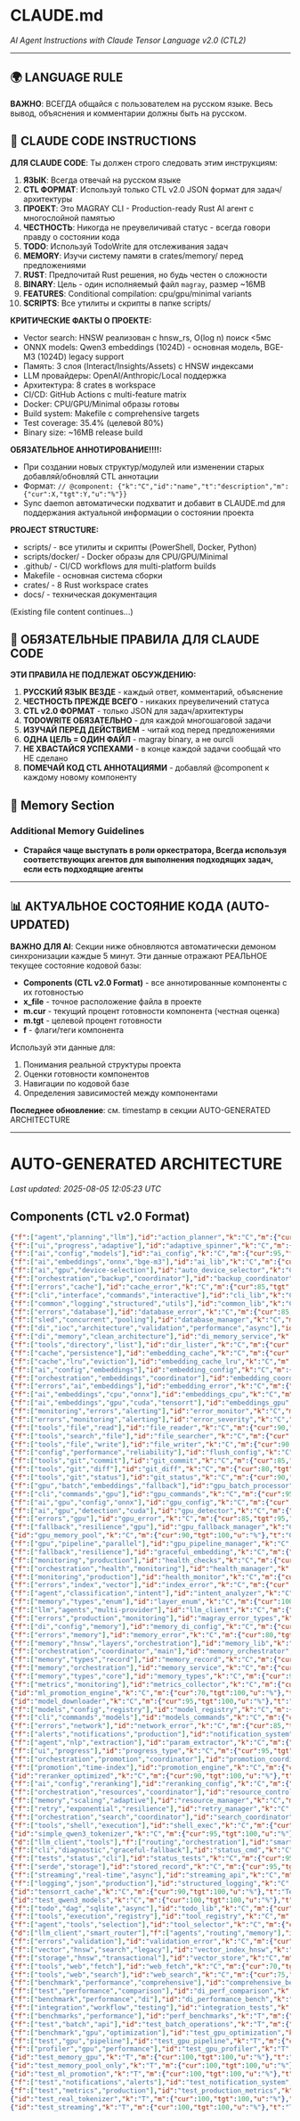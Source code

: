 # CLAUDE.md
*AI Agent Instructions with Claude Tensor Language v2.0 (CTL2)*

---

## 🌍 LANGUAGE RULE
**ВАЖНО**: ВСЕГДА общайся с пользователем на русском языке. Весь вывод, объяснения и комментарии должны быть на русском.

## 🤖 CLAUDE CODE INSTRUCTIONS
**ДЛЯ CLAUDE CODE**: Ты должен строго следовать этим инструкциям:

1. **ЯЗЫК**: Всегда отвечай на русском языке
2. **CTL ФОРМАТ**: Используй только CTL v2.0 JSON формат для задач/архитектуры  
3. **ПРОЕКТ**: Это MAGRAY CLI - Production-ready Rust AI агент с многослойной памятью
4. **ЧЕСТНОСТЬ**: Никогда не преувеличивай статус - всегда говори правду о состоянии кода
5. **TODO**: Используй TodoWrite для отслеживания задач
6. **MEMORY**: Изучи систему памяти в crates/memory/ перед предложениями
7. **RUST**: Предпочитай Rust решения, но будь честен о сложности
8. **BINARY**: Цель - один исполняемый файл `magray`, размер ~16MB
9. **FEATURES**: Conditional compilation: cpu/gpu/minimal variants
10. **SCRIPTS**: Все утилиты и скрипты в папке scripts/

**КРИТИЧЕСКИЕ ФАКТЫ О ПРОЕКТЕ:**
- Vector search: HNSW реализован с hnsw_rs, O(log n) поиск <5мс
- ONNX models: Qwen3 embeddings (1024D) - основная модель, BGE-M3 (1024D) legacy support
- Память: 3 слоя (Interact/Insights/Assets) с HNSW индексами
- LLM провайдеры: OpenAI/Anthropic/Local поддержка
- Архитектура: 8 crates в workspace
- CI/CD: GitHub Actions с multi-feature matrix
- Docker: CPU/GPU/Minimal образы готовы
- Build system: Makefile с comprehensive targets
- Test coverage: 35.4% (целевой 80%)
- Binary size: ~16MB release build

**ОБЯЗАТЕЛЬНОЕ АННОТИРОВАНИЕ!!!!:**
- При создании новых структур/модулей или изменении старых добавляй/обновляй CTL аннотации
- Формат: `// @component: {"k":"C","id":"name","t":"description","m":{"cur":X,"tgt":Y,"u":"%"}}`
- Sync daemon автоматически подхватит и добавит в CLAUDE.md для поддержания актуальной информации о состоянии проекта

**PROJECT STRUCTURE:**
- scripts/ - все утилиты и скрипты (PowerShell, Docker, Python)
- scripts/docker/ - Docker образы для CPU/GPU/Minimal
- .github/ - CI/CD workflows для multi-platform builds
- Makefile - основная система сборки
- crates/ - 8 Rust workspace crates
- docs/ - техническая документация


(Existing file content continues...)

## 🤖 ОБЯЗАТЕЛЬНЫЕ ПРАВИЛА ДЛЯ CLAUDE CODE

**ЭТИ ПРАВИЛА НЕ ПОДЛЕЖАТ ОБСУЖДЕНИЮ:**

1. **РУССКИЙ ЯЗЫК ВЕЗДЕ** - каждый ответ, комментарий, объяснение
2. **ЧЕСТНОСТЬ ПРЕЖДЕ ВСЕГО** - никаких преувеличений статуса
3. **CTL v2.0 ФОРМАТ** - только JSON для задач/архитектуры
4. **TODOWRITE ОБЯЗАТЕЛЬНО** - для каждой многошаговой задачи
5. **ИЗУЧАЙ ПЕРЕД ДЕЙСТВИЕМ** - читай код перед предложениями
6. **ОДНА ЦЕЛЬ = ОДИН ФАЙЛ** - magray binary, а не ourcli
7. **НЕ ХВАСТАЙСЯ УСПЕХАМИ** - в конце каждой задачи сообщай что НЕ сделано
8. **ПОМЕЧАЙ КОД CTL АННОТАЦИЯМИ** - добавляй @component к каждому новому компоненту

## 📝 Memory Section

### Additional Memory Guidelines
- **Старайся чаще выступать в роли оркестратора, Всегда используя соответствующих агентов для выполнения подходящих задач, если есть подходящие агенты**

---

## 📊 АКТУАЛЬНОЕ СОСТОЯНИЕ КОДА (AUTO-UPDATED)

**ВАЖНО ДЛЯ AI**: Секции ниже обновляются автоматически демоном синхронизации каждые 5 минут.
Эти данные отражают РЕАЛЬНОЕ текущее состояние кодовой базы:

- **Components (CTL v2.0 Format)** - все аннотированные компоненты с их готовностью
- **x_file** - точное расположение файла в проекте
- **m.cur** - текущий процент готовности компонента (честная оценка)
- **m.tgt** - целевой процент готовности
- **f** - флаги/теги компонента

Используй эти данные для:
1. Понимания реальной структуры проекта
2. Оценки готовности компонентов
3. Навигации по кодовой базе
4. Определения зависимостей между компонентами

**Последнее обновление**: см. timestamp в секции AUTO-GENERATED ARCHITECTURE

---

# AUTO-GENERATED ARCHITECTURE

*Last updated: 2025-08-05 12:05:23 UTC*

## Components (CTL v2.0 Format)

```json
{"f":["agent","planning","llm"],"id":"action_planner","k":"C","m":{"cur":70,"tgt":95,"u":"%"},"t":"Multi-step action planner agent","x_file":"llm/src/agents/action_planner.rs:20"}
{"f":["ui","progress","adaptive"],"id":"adaptive_spinner","k":"C","m":{"cur":95,"tgt":100,"u":"%"},"t":"Smart adaptive progress spinner","x_file":"cli/src/progress.rs:108"}
{"f":["ai","config","models"],"id":"ai_config","k":"C","m":{"cur":95,"tgt":100,"u":"%"},"t":"AI system configuration","x_file":"ai/src/config.rs:4"}
{"f":["ai","embeddings","onnx","bge-m3"],"id":"ai_lib","k":"C","m":{"cur":85,"tgt":95,"u":"%"},"t":"AI/ML services library","x_file":"ai/src/lib.rs:1"}
{"f":["ai","gpu","device-selection"],"id":"auto_device_selector","k":"C","m":{"cur":95,"tgt":100,"u":"%"},"t":"Auto CPU/GPU selector","x_file":"ai/src/auto_device_selector.rs:9"}
{"f":["orchestration","backup","coordinator"],"id":"backup_coordinator","k":"C","m":{"cur":0,"tgt":90,"u":"%"},"t":"Backup orchestration coordinator","x_file":"memory/src/orchestration/backup_coordinator.rs:13"}
{"f":["errors","cache"],"id":"cache_error","k":"C","m":{"cur":85,"tgt":95,"u":"%"},"t":"Cache error types","x_file":"common/src/errors.rs:199"}
{"f":["cli","interface","commands","interactive"],"id":"cli_lib","k":"C","m":{"cur":85,"tgt":95,"u":"%"},"t":"CLI interface and commands","x_file":"cli/src/lib.rs:1"}
{"f":["common","logging","structured","utils"],"id":"common_lib","k":"C","m":{"cur":90,"tgt":95,"u":"%"},"t":"Common utilities and logging","x_file":"common/src/lib.rs:1"}
{"f":["errors","database"],"id":"database_error","k":"C","m":{"cur":85,"tgt":95,"u":"%"},"t":"Database error types","x_file":"common/src/errors.rs:74"}
{"f":["sled","concurrent","pooling"],"id":"database_manager","k":"C","m":{"cur":65,"tgt":100,"u":"%"},"t":"Centralized sled database manager","x_file":"memory/src/database_manager.rs:9"}
{"f":["di","ioc","architecture","validation","performance","async"],"id":"di_container","k":"C","m":{"cur":90,"tgt":95,"u":"%"},"t":"Dependency injection container","x_file":"memory/src/di_container.rs:35"}
{"f":["di","memory","clean_architecture"],"id":"di_memory_service","k":"C","m":{"cur":0,"tgt":95,"u":"%"},"t":"DI-based memory service orchestrator","x_file":"memory/src/service_di.rs:23"}
{"f":["tools","directory","list"],"id":"dir_lister","k":"C","m":{"cur":85,"tgt":95,"u":"%"},"t":"Directory listing tool","x_file":"tools/src/file_ops.rs:150"}
{"f":["cache","persistence"],"id":"embedding_cache","k":"C","m":{"cur":85,"tgt":95,"u":"%"},"t":"Embedding cache with sled","x_file":"memory/src/cache.rs:31"}
{"f":["cache","lru","eviction"],"id":"embedding_cache_lru","k":"C","m":{"cur":90,"tgt":100,"u":"%"},"t":"LRU cache with eviction policy","x_file":"memory/src/cache_lru.rs:44"}
{"f":["ai","config","embeddings"],"id":"embedding_config","k":"C","m":{"cur":95,"tgt":100,"u":"%"},"t":"Embedding model configuration","x_file":"ai/src/config.rs:15"}
{"f":["orchestration","embeddings","coordinator"],"id":"embedding_coordinator","k":"C","m":{"cur":0,"tgt":90,"u":"%"},"t":"Embedding orchestration coordinator","x_file":"memory/src/orchestration/embedding_coordinator.rs:16"}
{"f":["errors","ai","embeddings"],"id":"embedding_error","k":"C","m":{"cur":80,"tgt":95,"u":"%"},"t":"Embedding error types","x_file":"common/src/errors.rs:142"}
{"f":["ai","embeddings","cpu","onnx"],"id":"embeddings_cpu","k":"C","m":{"cur":90,"tgt":95,"u":"%"},"t":"CPU-based embeddings","x_file":"ai/src/embeddings_cpu.rs:15"}
{"f":["ai","embeddings","gpu","cuda","tensorrt"],"id":"embeddings_gpu","k":"C","m":{"cur":95,"tgt":100,"u":"%"},"t":"GPU-accelerated embeddings","x_file":"ai/src/embeddings_gpu.rs:17"}
{"f":["monitoring","errors","alerting"],"id":"error_monitor","k":"C","m":{"cur":0,"tgt":95,"u":"%"},"t":"Error monitoring and alerting system","x_file":"common/src/error_monitor.rs:11"}
{"f":["errors","monitoring","alerting"],"id":"error_severity","k":"C","m":{"cur":95,"tgt":100,"u":"%"},"t":"Error severity levels","x_file":"common/src/errors.rs:292"}
{"f":["tools","file","read"],"id":"file_reader","k":"C","m":{"cur":90,"tgt":95,"u":"%"},"t":"File reading tool","x_file":"tools/src/file_ops.rs:8"}
{"f":["tools","search","file"],"id":"file_searcher","k":"C","m":{"cur":80,"tgt":90,"u":"%"},"t":"File search tool","x_file":"tools/src/file_ops.rs:253"}
{"f":["tools","file","write"],"id":"file_writer","k":"C","m":{"cur":90,"tgt":95,"u":"%"},"t":"File writing tool","x_file":"tools/src/file_ops.rs:82"}
{"f":["config","performance","reliability"],"id":"flush_config","k":"C","m":{"cur":95,"tgt":100,"u":"%"},"t":"Configurable flush intervals","x_file":"memory/src/flush_config.rs:3"}
{"f":["tools","git","commit"],"id":"git_commit","k":"C","m":{"cur":85,"tgt":95,"u":"%"},"t":"Git commit tool","x_file":"tools/src/git_ops.rs:66"}
{"f":["tools","git","diff"],"id":"git_diff","k":"C","m":{"cur":80,"tgt":90,"u":"%"},"t":"Git diff tool","x_file":"tools/src/git_ops.rs:180"}
{"f":["tools","git","status"],"id":"git_status","k":"C","m":{"cur":90,"tgt":95,"u":"%"},"t":"Git status tool","x_file":"tools/src/git_ops.rs:6"}
{"f":["gpu","batch","embeddings","fallback"],"id":"gpu_batch_processor","k":"C","m":{"cur":75,"tgt":100,"u":"%"},"t":"GPU batch embedding processor","x_file":"memory/src/gpu_accelerated.rs:41"}
{"f":["cli","commands","gpu"],"id":"gpu_commands","k":"C","m":{"cur":95,"tgt":100,"u":"%"},"t":"GPU management CLI","x_file":"cli/src/commands/gpu.rs:13"}
{"f":["ai","gpu","config","onnx"],"id":"gpu_config","k":"C","m":{"cur":100,"tgt":100,"u":"%"},"t":"GPU configuration for ONNX","x_file":"ai/src/gpu_config.rs:13"}
{"f":["ai","gpu","detection","cuda"],"id":"gpu_detector","k":"C","m":{"cur":95,"tgt":100,"u":"%"},"t":"GPU detection and info","x_file":"ai/src/gpu_detector.rs:6"}
{"f":["errors","gpu"],"id":"gpu_error","k":"C","m":{"cur":85,"tgt":95,"u":"%"},"t":"GPU error types","x_file":"common/src/errors.rs:162"}
{"f":["fallback","resilience","gpu"],"id":"gpu_fallback_manager","k":"C","m":{"cur":100,"tgt":100,"u":"%"},"t":"Reliable GPU fallback system","x_file":"ai/src/gpu_fallback.rs:142"}
{"id":"gpu_memory_pool","k":"C","m":{"cur":90,"tgt":100,"u":"%"},"t":"GPU memory pool manager","x_file":"ai/src/gpu_memory_pool.rs:6"}
{"f":["gpu","pipeline","parallel"],"id":"gpu_pipeline_manager","k":"C","m":{"cur":80,"tgt":100,"u":"%"},"t":"GPU pipeline for parallel batches","x_file":"ai/src/gpu_pipeline.rs:9"}
{"f":["fallback","resilience"],"id":"graceful_embedding","k":"C","m":{"cur":90,"tgt":95,"u":"%"},"t":"Fallback embedding service","x_file":"memory/src/fallback.rs:137"}
{"f":["monitoring","production"],"id":"health_checks","k":"C","m":{"cur":100,"tgt":100,"u":"%"},"t":"Production health monitoring","x_file":"cli/src/health_checks.rs:10"}
{"f":["orchestration","health","monitoring"],"id":"health_manager","k":"C","m":{"cur":0,"tgt":90,"u":"%"},"t":"Health monitoring coordinator","x_file":"memory/src/orchestration/health_manager.rs:12"}
{"f":["monitoring","production"],"id":"health_monitor","k":"C","m":{"cur":85,"tgt":95,"u":"%"},"t":"Health monitoring system","x_file":"memory/src/health.rs:134"}
{"f":["errors","index","vector"],"id":"index_error","k":"C","m":{"cur":85,"tgt":95,"u":"%"},"t":"Vector index error types","x_file":"common/src/errors.rs:219"}
{"f":["agent","classification","intent"],"id":"intent_analyzer","k":"C","m":{"cur":70,"tgt":95,"u":"%"},"t":"Chat vs tool intent classifier","x_file":"llm/src/agents/intent_analyzer.rs:12"}
{"f":["memory","types","enum"],"id":"layer_enum","k":"C","m":{"cur":100,"tgt":100,"u":"%"},"t":"Memory layer enum types","x_file":"memory/src/types.rs:6"}
{"f":["llm","agents","multi-provider"],"id":"llm_client","k":"C","m":{"cur":65,"tgt":95,"u":"%"},"t":"Multi-provider LLM client","x_file":"llm/src/lib.rs:6"}
{"f":["errors","production","monitoring"],"id":"magray_error_types","k":"C","m":{"cur":85,"tgt":95,"u":"%"},"t":"Comprehensive error type system","x_file":"common/src/errors.rs:5"}
{"f":["di","config","memory"],"id":"memory_di_config","k":"C","m":{"cur":60,"tgt":100,"u":"%"},"t":"DI configuration for memory system","x_file":"memory/src/di_memory_config.rs:27"}
{"f":["errors","memory"],"id":"memory_error","k":"C","m":{"cur":80,"tgt":95,"u":"%"},"t":"Memory system error types","x_file":"common/src/errors.rs:182"}
{"f":["memory","hnsw","layers","orchestration"],"id":"memory_lib","k":"C","m":{"cur":75,"tgt":95,"u":"%"},"t":"3-layer HNSW memory system","x_file":"memory/src/lib.rs:1"}
{"f":["orchestration","coordinator","main"],"id":"memory_orchestrator","k":"C","m":{"cur":0,"tgt":95,"u":"%"},"t":"Main memory system orchestrator","x_file":"memory/src/orchestration/memory_orchestrator.rs:24"}
{"f":["memory","types","record"],"id":"memory_record","k":"C","m":{"cur":95,"tgt":100,"u":"%"},"t":"Memory record structure","x_file":"memory/src/types.rs:32"}
{"f":["memory","orchestration"],"id":"memory_service","k":"C","m":{"cur":70,"tgt":95,"u":"%"},"t":"Main memory service orchestrator","x_file":"memory/src/service.rs:53"}
{"f":["memory","types","core"],"id":"memory_types","k":"C","m":{"cur":95,"tgt":100,"u":"%"},"t":"Memory system core types","x_file":"memory/src/types.rs:1"}
{"f":["metrics","monitoring"],"id":"metrics_collector","k":"C","m":{"cur":60,"tgt":95,"u":"%"},"t":"Memory system metrics","x_file":"memory/src/metrics.rs:9"}
{"id":"ml_promotion_engine","k":"C","m":{"cur":70,"tgt":100,"u":"%"},"t":"ML-based smart promotion system","x_file":"memory/src/ml_promotion.rs:85"}
{"id":"model_downloader","k":"C","m":{"cur":95,"tgt":100,"u":"%"},"t":"Auto model downloader","x_file":"ai/src/model_downloader.rs:11"}
{"f":["models","config","registry"],"id":"model_registry","k":"C","m":{"cur":100,"tgt":100,"u":"%"},"t":"Centralized model registry","x_file":"ai/src/model_registry.rs:6"}
{"f":["cli","commands","models"],"id":"models_commands","k":"C","m":{"cur":100,"tgt":100,"u":"%"},"t":"Model management CLI","x_file":"cli/src/commands/models.rs:6"}
{"f":["errors","network"],"id":"network_error","k":"C","m":{"cur":85,"tgt":95,"u":"%"},"t":"Network error types","x_file":"common/src/errors.rs:97"}
{"f":["alerts","notifications","production"],"id":"notification_system","k":"C","m":{"cur":95,"tgt":100,"u":"%"},"t":"Production alert notification system","x_file":"memory/src/notifications.rs:10"}
{"f":["agent","nlp","extraction"],"id":"param_extractor","k":"C","m":{"cur":70,"tgt":95,"u":"%"},"t":"Parameter extraction agent","x_file":"llm/src/agents/parameter_extractor.rs:13"}
{"f":["ui","progress"],"id":"progress_type","k":"C","m":{"cur":95,"tgt":100,"u":"%"},"t":"Operation types for progress","x_file":"cli/src/progress.rs:5"}
{"f":["orchestration","promotion","coordinator"],"id":"promotion_coordinator","k":"C","m":{"cur":0,"tgt":90,"u":"%"},"t":"Promotion orchestration coordinator","x_file":"memory/src/orchestration/promotion_coordinator.rs:13"}
{"f":["promotion","time-index"],"id":"promotion_engine","k":"C","m":{"cur":75,"tgt":90,"u":"%"},"t":"Time-based memory promotion","x_file":"memory/src/promotion.rs:14"}
{"id":"reranker_optimized","k":"C","m":{"cur":90,"tgt":100,"u":"%"},"t":"Optimized ONNX reranker","x_file":"ai/src/reranker_mxbai_optimized.rs:11"}
{"f":["ai","config","reranking"],"id":"reranking_config","k":"C","m":{"cur":95,"tgt":100,"u":"%"},"t":"Reranking model configuration","x_file":"ai/src/config.rs:33"}
{"f":["orchestration","resources","coordinator"],"id":"resource_controller","k":"C","m":{"cur":0,"tgt":90,"u":"%"},"t":"Resource management coordinator","x_file":"memory/src/orchestration/resource_controller.rs:12"}
{"f":["memory","scaling","adaptive"],"id":"resource_manager","k":"C","m":{"cur":95,"tgt":100,"u":"%"},"t":"Dynamic memory resource management","x_file":"memory/src/resource_manager.rs:9"}
{"f":["retry","exponential","resilience"],"id":"retry_manager","k":"C","m":{"cur":90,"tgt":100,"u":"%"},"t":"Exponential backoff retry manager","x_file":"memory/src/retry.rs:7"}
{"f":["orchestration","search","coordinator"],"id":"search_coordinator","k":"C","m":{"cur":0,"tgt":90,"u":"%"},"t":"Search orchestration coordinator","x_file":"memory/src/orchestration/search_coordinator.rs:17"}
{"f":["tools","shell","execution"],"id":"shell_exec","k":"C","m":{"cur":85,"tgt":95,"u":"%"},"t":"Shell command execution tool","x_file":"tools/src/shell_ops.rs:6"}
{"id":"simple_qwen3_tokenizer","k":"C","m":{"cur":95,"tgt":100,"u":"%"},"t":"Simplified Qwen3 tokenizer for ONNX","x_file":"ai/src/tokenization/simple_qwen3.rs:1"}
{"d":["llm_client","tools"],"f":["routing","orchestration"],"id":"smart_router","k":"C","m":{"cur":70,"tgt":90,"u":"%"},"t":"Smart task orchestration","x_file":"router/src/lib.rs:9"}
{"f":["cli","diagnostic","graceful-fallback"],"id":"status_cmd","k":"C","m":{"cur":100,"tgt":100,"u":"%"},"t":"System status diagnostic command","x_file":"cli/src/main.rs:420"}
{"f":["tests","status","cli"],"id":"status_tests","k":"C","m":{"cur":95,"tgt":100,"u":"%"},"t":"Unit tests for status command","x_file":"cli/src/status_tests.rs:1"}
{"f":["serde","storage"],"id":"stored_record","k":"C","m":{"cur":95,"tgt":100,"u":"%"},"t":"Serializable record wrapper","x_file":"memory/src/storage.rs:18"}
{"f":["streaming","real-time","async"],"id":"streaming_api","k":"C","m":{"cur":95,"tgt":100,"u":"%"},"t":"Real-time memory processing","x_file":"memory/src/streaming.rs:15"}
{"f":["logging","json","production"],"id":"structured_logging","k":"C","m":{"cur":100,"tgt":100,"u":"%"},"t":"JSON structured logging system","x_file":"common/src/structured_logging.rs:11"}
{"id":"tensorrt_cache","k":"C","m":{"cur":90,"tgt":100,"u":"%"},"t":"TensorRT model cache","x_file":"ai/src/tensorrt_cache.rs:8"}
{"id":"test_qwen3_models","k":"C","m":{"cur":100,"tgt":100,"u":"%"},"t":"Test Qwen3 models loading","x_file":"ai/examples/test_qwen3_models.rs:1"}
{"f":["todo","dag","sqlite","async"],"id":"todo_lib","k":"C","m":{"cur":80,"tgt":95,"u":"%"},"t":"Task DAG management system","x_file":"todo/src/lib.rs:1"}
{"f":["tools","execution","registry"],"id":"tool_registry","k":"C","m":{"cur":90,"tgt":95,"u":"%"},"t":"Tool execution system","x_file":"tools/src/lib.rs:5"}
{"f":["agent","tools","selection"],"id":"tool_selector","k":"C","m":{"cur":70,"tgt":95,"u":"%"},"t":"Tool selection agent","x_file":"llm/src/agents/tool_selector.rs:12"}
{"d":["llm_client","smart_router"],"f":["agents","routing","memory"],"id":"unified_agent","k":"C","m":{"cur":60,"tgt":90,"u":"%"},"t":"Main agent orchestrator","x_file":"cli/src/agent.rs:8"}
{"f":["errors","validation"],"id":"validation_error","k":"C","m":{"cur":90,"tgt":95,"u":"%"},"t":"Validation error types","x_file":"common/src/errors.rs:117"}
{"f":["vector","hnsw","search","legacy"],"id":"vector_index_hnsw","k":"C","m":{"cur":95,"tgt":100,"u":"%"},"t":"HNSW vector index wrapper","x_file":"memory/src/vector_index_hnswlib.rs:12"}
{"f":["storage","hnsw","transactional"],"id":"vector_store","k":"C","m":{"cur":65,"tgt":95,"u":"%"},"t":"Vector storage with HNSW","x_file":"memory/src/storage.rs:24"}
{"f":["tools","web","fetch"],"id":"web_fetch","k":"C","m":{"cur":70,"tgt":85,"u":"%"},"t":"Web page fetch tool","x_file":"tools/src/web_ops.rs:68"}
{"f":["tools","web","search"],"id":"web_search","k":"C","m":{"cur":75,"tgt":90,"u":"%"},"t":"Web search tool","x_file":"tools/src/web_ops.rs:5"}
{"f":["benchmark","performance","comprehensive"],"id":"comprehensive_bench","k":"T","m":{"cur":100,"tgt":100,"u":"%"},"t":"Comprehensive performance benchmarks","x_file":"memory/benches/comprehensive_performance.rs:7"}
{"f":["test","performance","comparison"],"id":"di_perf_comparison","k":"T","m":{"cur":100,"tgt":100,"u":"%"},"t":"DI container performance comparison","x_file":"memory/tests/test_di_performance_comparison.rs:14"}
{"f":["benchmark","performance","di"],"id":"di_performance_bench","k":"T","m":{"cur":100,"tgt":100,"u":"%"},"t":"DI performance benchmarking","x_file":"memory/benches/di_performance.rs:15"}
{"f":["integration","workflow","testing"],"id":"integration_tests","k":"T","m":{"cur":0,"tgt":90,"u":"%"},"t":"Full workflow integration tests","x_file":"memory/tests/integration_full_workflow.rs:13"}
{"f":["benchmarks","performance"],"id":"perf_benchmarks","k":"T","m":{"cur":0,"tgt":100,"u":"%"},"t":"Performance benchmarks для memory system","x_file":"memory/benches/vector_benchmarks.rs:10"}
{"f":["test","batch","api"],"id":"test_batch_operations","k":"T","m":{"cur":100,"tgt":100,"u":"%"},"t":"Test batch API functionality","x_file":"memory/examples/test_batch_operations.rs:8"}
{"f":["benchmark","gpu","optimization"],"id":"test_gpu_optimization","k":"T","m":{"cur":100,"tgt":100,"u":"%"},"t":"GPU optimization benchmark","x_file":"memory/examples/test_gpu_optimization.rs:9"}
{"f":["test","gpu","pipeline"],"id":"test_gpu_pipeline","k":"T","m":{"cur":100,"tgt":100,"u":"%"},"t":"Test GPU pipeline performance","x_file":"memory/examples/test_gpu_pipeline.rs:8"}
{"f":["profiler","gpu","performance"],"id":"test_gpu_profiler","k":"T","m":{"cur":100,"tgt":100,"u":"%"},"t":"Detailed GPU performance profiler","x_file":"memory/examples/test_gpu_profiler.rs:10"}
{"id":"test_memory_gpu","k":"T","m":{"cur":100,"tgt":100,"u":"%"},"t":"Memory GPU integration test","x_file":"memory/examples/test_gpu_memory_pool.rs:9"}
{"id":"test_memory_pool_only","k":"T","m":{"cur":100,"tgt":100,"u":"%"},"t":"Memory pool standalone test","x_file":"ai/examples/test_memory_pool_only.rs:7"}
{"id":"test_ml_promotion","k":"T","m":{"cur":100,"tgt":100,"u":"%"},"t":"ML promotion engine test","x_file":"memory/examples/test_ml_promotion.rs:10"}
{"f":["test","notifications","alerts"],"id":"test_notification_system","k":"T","m":{"cur":100,"tgt":100,"u":"%"},"t":"Test notification system integration","x_file":"memory/examples/test_notification_system.rs:12"}
{"f":["test","metrics","production"],"id":"test_production_metrics","k":"T","m":{"cur":100,"tgt":100,"u":"%"},"t":"Test production metrics integration","x_file":"memory/examples/test_production_metrics.rs:7"}
{"id":"test_real_tokenizer","k":"T","m":{"cur":100,"tgt":100,"u":"%"},"t":"Test real BPE tokenizer quality","x_file":"ai/examples/test_real_tokenizer.rs:1"}
{"id":"test_streaming","k":"T","m":{"cur":100,"tgt":100,"u":"%"},"t":"Test streaming API functionality","x_file":"memory/examples/test_streaming_api.rs:15"}
```

